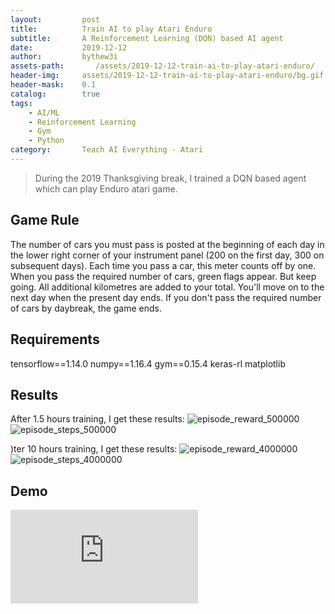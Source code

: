 ```yaml
---
layout:         post
title:          Train AI to play Atari Enduro
subtitle:       A Reinforcement Learning (DQN) based AI agent
date:           2019-12-12
author:         bythew3i
assets-path:       /assets/2019-12-12-train-ai-to-play-atari-enduro/
header-img:     assets/2019-12-12-train-ai-to-play-atari-enduro/bg.gif
header-mask:    0.1
catalog:        true
tags:
    - AI/ML
    - Reinforcement Learning
    - Gym
    - Python
category:       Teach AI Everything - Atari
---
```


> During the 2019 Thanksgiving break, I trained a DQN based agent which can play Enduro atari game. 

## Game Rule
The number of cars you must pass is posted at the beginning of each day in the lower right corner of your instrument panel (200 on the first day, 300 on subsequent days). Each time you pass a car, this meter counts off by one. When you pass the required number of cars, green flags appear. But keep going. All additional kilometres are added to your total. You'll move on to the next day when the present day ends. If you don't pass the required number of cars by daybreak, the game ends.

## Requirements
tensorflow==1.14.0
numpy==1.16.4
gym==0.15.4
keras-rl
matplotlib



## Results
After 1.5 hours training, I get these results:
![episode_reward_500000]({{page.assets-path}}episode_reward_500000.png)
![episode_steps_500000]({{page.assets-path}}episode_steps_500000.png)


)ter 10 hours training, I get these results:
![episode_reward_4000000]({{page.assets-path}}episode_reward_4000000.png)
![episode_steps_4000000]({{page.assets-path}}episode_steps_4000000.png)



## Demo
<iframe src="https://www.youtube.com/embed/qv9AVpAmpJI" frameborder="0" allow="accelerometer; autoplay; encrypted-media; gyroscope; picture-in-picture" allowfullscreen></iframe>